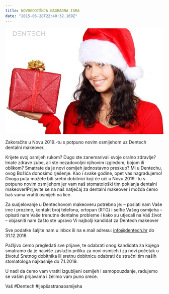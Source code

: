 ```yaml
---
title: NOVOGODIŠNJA NAGRADNA IGRA
date: "2015-05-28T22:40:32.169Z"
---
```

![ ](./post7.jpg)

Zakoračite u Novu 2019.-tu s potpuno novim osmijehom uz Dentech dentalni makeover.

Krijete svoj osmijeh rukom?
Dugo ste zanemarivali svoje oralno zdravlje?
Imate zdrave zube, ali ste nezadovoljni njihovim izgledom, bojom ili oblikom?
Smatrate da je novi osmijeh jednostavno preskup?
Mi u Dentechu, ovog Božića donosimo rješenje. Kao i svake godine, opet vas nagrađujemo!
Ovoga puta možete biti sretni dobitnici koji će ući u Novu 2019.-tu s potpuno novim osmijehom jer vam naš stomatološki tim poklanja dentalni makeover!Prijavite se na naš natječaj za dentalni makeover i možda ćemo baš vama vratiti osmijeh na lice.

Za sudjelovanje u Dentechovom makeoveru potrebno je:
– poslati nam Vaše ime i prezime, kontakt broj telefona, ortopan (RTG) i selfie Vašeg osmijeha
– opisati nam Vaše trenutne dentalne probleme i kako su utjecali na Vaš život
– objasniti nam žašto ste upravo Vi najbolji kandidat za Dentech makeover

Sve podatke šaljite nam u inbox ili na e.mail adresu: info@dentech.hr do 31.12.2018.

Pažljivo ćemo pregledati sve prijave, te odabrati onog kandidata za kojega smatramo da je najviše zaslužio priliku za novi osmijeh i za novi početak u životu! Sretnog dobitnika ili sretnu dobitnicu odabrati će stručni tim naših stomatologa najkasnije do 7.1.2019.

U nadi da ćemo vam vratiti izgubljeni osmijeh i samopouzdanje, radujemo se vašim prijavama i želimo vam puno sreće.

Vaš #Dentech #ljepšastranaosmijeha